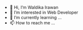 - 👋 Hi, I’m Waldika Irawan
- 👀 I’m interested in Web Developer
- 🌱 I’m currently learning ...
- 📫 How to reach me ...

<!---
waldika13/waldika13 is a ✨ special ✨ repository because its `README.md` (this file) appears on your GitHub profile.
You can click the Preview link to take a look at your changes.
--->
